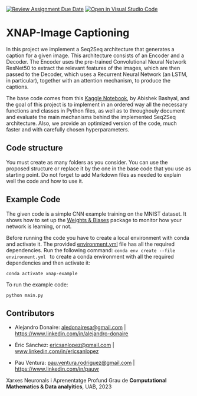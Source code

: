 [![Review Assignment Due Date](https://classroom.github.com/assets/deadline-readme-button-24ddc0f5d75046c5622901739e7c5dd533143b0c8e959d652212380cedb1ea36.svg)](https://classroom.github.com/a/sPgOnVC9)
[![Open in Visual Studio Code](https://classroom.github.com/assets/open-in-vscode-718a45dd9cf7e7f842a935f5ebbe5719a5e09af4491e668f4dbf3b35d5cca122.svg)](https://classroom.github.com/online_ide?assignment_repo_id=11106514&assignment_repo_type=AssignmentRepo)
# XNAP-Image Captioning
In this project we implement a Seq2Seq architecture that generates a caption for a given image. This architecture consists of an Encoder and a Decoder. The Encoder uses the pre-trained Convolutional Neural Network ResNet50 to extract the relevant features of the images, which are then passed to the Decoder, which uses a Recurrent Neural Network (an LSTM, in particular), together with an attention mechanism, to produce the captions.

The base code comes from this [Kaggle Notebook](https://www.kaggle.com/code/mdteach/image-captioning-with-attention-pytorch), by Abishek Bashyal, and the goal of this project is to implement in an ordered way all the necessary functions and classes in Python files, as well as to throughouly document and evaluate the main mechanisms behind the implemented Seq2Seq architecture. Also, we provide an optimized version of the code, much faster and with carefully chosen hyperparameters.

## Code structure
You must create as many folders as you consider. You can use the proposed structure or replace it by the one in the base code that you use as starting point. Do not forget to add Markdown files as needed to explain well the code and how to use it.

## Example Code
The given code is a simple CNN example training on the MNIST dataset. It shows how to set up the [Weights & Biases](https://wandb.ai/site)  package to monitor how your network is learning, or not.

Before running the code you have to create a local environment with conda and activate it. The provided [environment.yml](https://github.com/DCC-UAB/XNAP-Project/environment.yml) file has all the required dependencies. Run the following command: ``conda env create --file environment.yml `` to create a conda environment with all the required dependencies and then activate it:
```
conda activate xnap-example
```

To run the example code:
```
python main.py
```



## Contributors
- Alejandro Donaire: aledonairesa@gmail.com | https://www.linkedin.com/in/alejandro-donaire

- Èric Sánchez: ericsanlopez@gmail.com | www.linkedin.com/in/ericsanlopez

- Pau Ventura: pau.ventura.rodriguez@gmail.com | https://www.linkedin.com/in/pauvr

Xarxes Neuronals i Aprenentatge Profund
Grau de __Computational Mathematics & Data analyitics__, 
UAB, 2023
